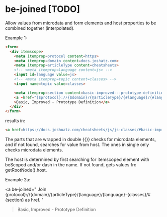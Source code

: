 # be-joined [TODO]

Allow values from microdata and form elements and host properties to be combined together (interpolated).

Example 1:

```html
<form>
  <div itemscope>
    <meta itemprop=protocol content=https>
    <meta itemprop=domain content=docs.joshatz.com>
    <meta itemprop=articleType content=cheatsheets>
    <!-- <meta itemprop=language content=js> -->
    <input id=language value=js>
    <!-- <meta itemprop=topic content=classes> -->
    <input name=topic value=classes>

    <meta itemprop=section content=basic-improved---prototype-definition>
    <a -href="{$protocol}://{$domain}/{@articleType}/{#language}/{#language}-{@topic}/#{$section}" be-joined
    >Basic, Improved - Prototype Definition</a>
  </div>
</form>
```

results in:

```html
<a href=https://docs.joshuatz.com/cheatsheets/js/js-classes/#basic-improved---prototype-definition>Basic, Improved - Prototype Definition</a>
```

The parts that are wrapped in double {{}} checks for microdata elements, and if not found, searches for value from host.  The ones in single only checks microdata elements.

The host is determined by first searching for itemscoped element with beScoped and/or dash in the name.  If not found, gets values fro getRootNode().host.

Example 2a:

<a be-joined="
  Join {protocol}://{domain}/{articleType}/{language}/{language}-{classes}/#{section} as href.
"
>Basic, Improved - Prototype Definition</a>
